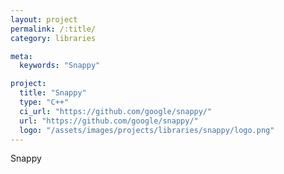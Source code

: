 ```yaml
---
layout: project
permalink: /:title/
category: libraries

meta:
  keywords: "Snappy"

project:
  title: "Snappy"
  type: "C++"
  ci_url: "https://github.com/google/snappy/"
  url: "https://github.com/google/snappy/"
  logo: "/assets/images/projects/libraries/snappy/logo.png"
---
```


<p>Snappy</p>
